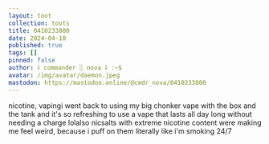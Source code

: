 ```yaml
---
layout: toot
collection: toots
title: 0410233800
date: 2024-04-10
published: true
tags: []
pinned: false
author: ⸸ commander ░ nova ⸸ :~$
avatar: /img/avatar/daemon.jpeg
mastodon: https://mastodon.online/@cmdr_nova/0410233800
---
```


nicotine, vapingi went back to using my big chonker vape with the box and the tank and it's so refreshing to use a vape that lasts all day long without needing a charge lolalso nicsalts with extreme nicotine content were making me feel weird, because i puff on them literally like i'm smoking 24/7
